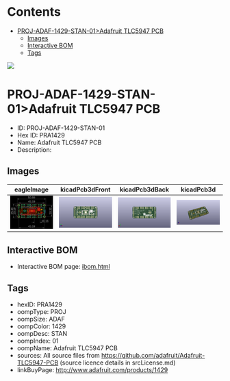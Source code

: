 



Contents
========

* [PROJ-ADAF-1429-STAN-01>Adafruit TLC5947 PCB](#proj-adaf-1429-stan-01adafruit-tlc5947-pcb)
	* [Images](#images)
	* [Interactive BOM](#interactive-bom)
	* [Tags](#tags)
  
![][im]
# PROJ-ADAF-1429-STAN-01>Adafruit TLC5947 PCB

- ID: PROJ-ADAF-1429-STAN-01
- Hex ID: PRA1429
- Name: Adafruit TLC5947 PCB
- Description: 

## Images
  
  

|eagleImage|kicadPcb3dFront|kicadPcb3dBack|kicadPcb3d|
| :---: | :---: | :---: | :---: |
|[![eagleImage](eagleImage_140.png)](eagleImage_600.png)|[![kicadPcb3dFront](kicadPcb3dFront_140.png)](kicadPcb3dFront_600.png)|[![kicadPcb3dBack](kicadPcb3dBack_140.png)](kicadPcb3dBack_600.png)|[![kicadPcb3d](kicadPcb3d_140.png)](kicadPcb3d_600.png)|

## Interactive BOM

- Interactive BOM page: [ibom.html](kicad/bom/ibom.html)

## Tags

- hexID: PRA1429
- oompType: PROJ
- oompSize: ADAF
- oompColor: 1429
- oompDesc: STAN
- oompIndex: 01
- oompName: Adafruit TLC5947 PCB
- sources: All source files from https://github.com/adafruit/Adafruit-TLC5947-PCB (source licence details in srcLicense.md)
- linkBuyPage: http://www.adafruit.com/products/1429



[im]: kicadPcb3d_450.png
